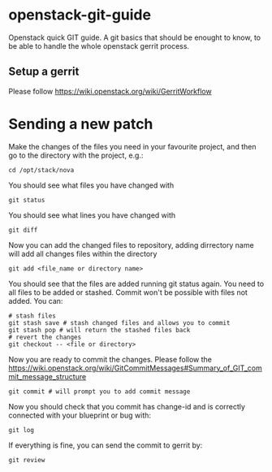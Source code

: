 openstack-git-guide
===================

Openstack quick GIT guide. A git basics that should be enought to know, to be able to handle the whole openstack gerrit process.


Setup a gerrit
--------------

Please follow https://wiki.openstack.org/wiki/GerritWorkflow


Sending a new patch
===================

Make the changes of the files you need in your favourite project, and then go to the directory with the project, e.g.:

    cd /opt/stack/nova

You should see what files you have changed with

    git status
    
You should see what lines you have changed with

    git diff
    
Now you can add the changed files to repository, adding dirrectory name will add all changes files within the directory

    git add <file_name or directory name>
    
You should see that the files are added running git status again. You need to all files to be added or stashed. 
Commit won't be possible with files not added. You can: 

    # stash files
    git stash save # stash changed files and allows you to commit
    git stash pop # will return the stashed files back
    # revert the changes
    git checkout -- <file or directory>
    
Now you are ready to commit the changes. Please follow the https://wiki.openstack.org/wiki/GitCommitMessages#Summary_of_GIT_commit_message_structure

    git commit # will prompt you to add commit message
    
Now you should check that you commit has change-id and is correctly connected with your blueprint or bug with:

    git log
    
If everything is fine, you can send the commit to gerrit by:

    git review
    

  
